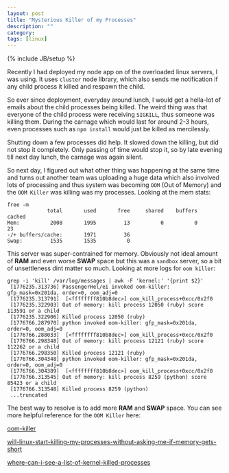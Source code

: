 ```yaml
---
layout: post
title: "Mysterious Killer of my Processes"
description: ""
category: 
tags: [linux]
---
```

{% include JB/setup %}

Recently I had deployed my node app on of the overloaded linux servers, I was using. It uses `cluster` node library, which also sends me notification if any child process it killed and respawn the child. 

So ever since deployment, everyday around lunch, I would get a hella-lot of emails about the child processes being killed. The weird thing was that everyone of the child process were receiving `SIGKILL`, thus someone was killing them.
During the carnage which would last for around 2-3 hours, even processes such as `npm install` would just be killed as mercilessly.

Shutting down a few processes did help. It slowed down the killing, but did not stop it completely. Only passing of time would stop it, so by late evening till next day lunch, the carnage was again silent.

So next day, I figured out what other thing was happening at the same time and turns out another team was uploading a huge data which also involved lots of processing and thus system was becoming `OOM` (Out of Memory) and the `OOM Killer` was killing was my processes. Looking at the mem stats:


    free -m
                 total       used       free     shared    buffers     cached
    Mem:          2008       1995         13          0          0         23
    -/+ buffers/cache:       1971         36
    Swap:         1535       1535          0



This server was super-contrained for memory. Obviously not ideal amount of **RAM** and even worse **SWAP** space but this was a `sandbox` server, so a bit of unsettleness dint matter so much. Looking at more logs for `oom killer`:

    grep -i 'kill' /var/log/messages | awk -F 'kernel:' '{print $2}'
     [1776235.313736] PassengerHel/ei invoked oom-killer: gfp_mask=0x201da, order=0, oom_adj=0
     [1776235.313791]  [<ffffffff810b8dec>] oom_kill_process+0xcc/0x2f0
     [1776235.322903] Out of memory: kill process 12050 (ruby) score 113591 or a child
     [1776235.322906] Killed process 12050 (ruby)
     [1776766.287970] python invoked oom-killer: gfp_mask=0x201da, order=0, oom_adj=0
     [1776766.288033]  [<ffffffff810b8dec>] oom_kill_process+0xcc/0x2f0
     [1776766.298348] Out of memory: kill process 12121 (ruby) score 112262 or a child
     [1776766.298350] Killed process 12121 (ruby)
     [1776766.304348] python invoked oom-killer: gfp_mask=0x201da, order=0, oom_adj=0
     [1776766.304389]  [<ffffffff810b8dec>] oom_kill_process+0xcc/0x2f0
     [1776766.313545] Out of memory: kill process 8259 (python) score 85423 or a child
     [1776766.313548] Killed process 8259 (python)
     ...truncated
     
The best way to resolve is to add more **RAM** and **SWAP** space. You can see more helpful reference for the `OOM Killer` here:

[oom-killer](http://www.oracle.com/technetwork/articles/servers-storage-dev/oom-killer-1911807.html)

[will-linux-start-killing-my-processes-without-asking-me-if-memory-gets-short](http://unix.stackexchange.com/questions/136291/will-linux-start-killing-my-processes-without-asking-me-if-memory-gets-short)

[where-can-i-see-a-list-of-kernel-killed-processes](http://unix.stackexchange.com/questions/10077/where-can-i-see-a-list-of-kernel-killed-processes)
